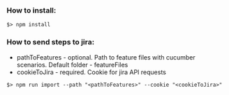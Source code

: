### How to install:

```
$> npm install
```
### How to send steps to jira:
+ pathToFeatures - optional. Path to feature files with cucumber scenarios. Default folder - featureFiles
+ cookieToJira - required. Cookie for jira API requests
```
$> npm run import --path "<pathToFeatures>" --cookie "<cookieToJira>"
```